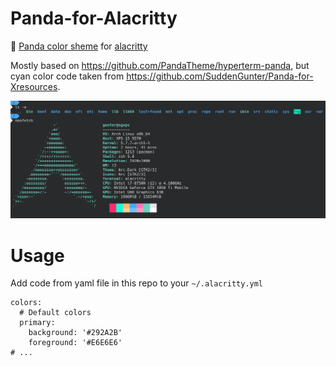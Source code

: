 # Panda-for-Alacritty
🐼 [Panda color sheme](https://github.com/PandaTheme) for [alacritty](https://github.com/alacritty/alacritty)

Mostly based on https://github.com/PandaTheme/hyperterm-panda, but cyan color code taken from https://github.com/SuddenGunter/Panda-for-Xresources.

![Screenshot](https://raw.githubusercontent.com/SuddenGunter/Panda-for-Alacritty/master/panda.png)

# Usage

Add code from yaml file in this repo to your `~/.alacritty.yml`

```
colors:
  # Default colors
  primary:
    background: '#292A2B'
    foreground: '#E6E6E6'
# ...
```

